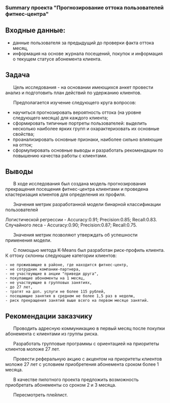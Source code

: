 ### Summary проекта "Прогнозирование оттока пользователей фитнес-центра"


## Входные данные:

- данные пользователя за предыдущий до проверки факта оттока месяц,
- информация на основе журнала посещений, покупок и информация о текущем статусе абонемента клиента.

## Задача

<p style="text-indent: 25px;">Цель исследования - на основании имеющихся анкет провести анализ и подготовить план действий по удержанию клиентов.</p>

<p style="text-indent: 25px;">Предполагается изучение следующего круга вопросов:

- научиться прогнозировать вероятность оттока (на уровне следующего месяца) для каждого клиента;
- сформировать типичные портреты пользователей: выделить несколько наиболее ярких групп и охарактеризовать их     основные свойства;
- проанализировать основные признаки, наиболее сильно влияющие на отток; 
- сформулировать основные выводы и разработать рекомендации по повышению качества работы с клиентами.</p>


## Выводы

<p style="text-indent: 25px;"> В ходе исследования был создана модель прогнозирования прекращения посещения фитнес-центра клиентами и проведена кластеризация клиентов для определения их профиля. </p>
<p style="text-indent: 25px;">Значения метрик разработанной модели бинарной классификации пользователей

    
   Логистической регрессии - Accuracy:0.91; Precision:0.85; Recall:0.83.<br>
   Случайного леса - Accuracy:0.90; Precision:0.87; Recall:0.75.
</p>
<p style="text-indent: 25px;">Значения метрик позволяют утверждать об успешности применения модели.</p>
<p style="text-indent: 25px;">С помощью метода K-Means был разработан риск-профиль клиента. К оттоку склонны следующие категории клиентов:
    
    - не проживающие в районе, где находится фитнес-центр,
    - не сотрудник компании-партнера,
    - не участвующие в акции "приведи друга",
    - покупающие абонементы на 1 месяц,
    - не участвующие в групповых занятиях,
    - до 27 лет,
    - тратят на доп. услуги не более 115 рублей,
    - посещающие занятия в среднем не более 1,5 раз в неделю,
    - риск прекращения занятий выше всего на первом месяце занятий.
</p>

## Рекомендации заказчику

<p style="text-indent: 25px;">Проводить адресную коммуникацию в первый месяц после покупки абонeмента с клиентами из группы риска.</p>
<p style="text-indent: 25px;">Разработать групповые программы с ориентацией на приоритеты клиентов моложе 27 лет.</p>
<p style="text-indent: 25px;">Провести реферальную акцию с акцентом на приоритеты клиентов моложе 27 лет с условием приобретения абонемента сроком более 1 месяца.</p>
<p style="text-indent: 25px;">В качестве пилотного проекта предложить возможность приобретать абонементы со сроком 2 и 3 месяца.</p>
<p style="text-indent: 25px;">Пересмотреть плейлист.</p>
<br>
